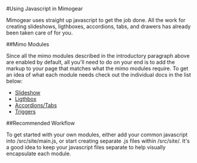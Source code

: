 #Using Javascript in Mimogear

Mimogear uses straight up javascript to get the job done. All the work for creating slideshows, ligthboxes, accordions, tabs, and drawers has already been taken care of for you.

##Mimo Modules

Since all the mimo modules described in the introductory paragraph above are enabled by default, all you'll need to do on your end is to add the markup to your page that matches what the mimo modules require. To get an idea of what each module needs check out the individual docs in the list below:

* [Slideshow](https://github.com/mimoduo/Mimogear/blob/master/docs/javascript/sail.md)
* [Ligthbox](https://github.com/mimoduo/Mimogear/blob/master/docs/javascript/lantern.md)
* [Accordions/Tabs](https://github.com/mimoduo/Mimogear/blob/master/docs/javascript/harmonica.md)
* [Triggers](https://github.com/mimoduo/Mimogear/blob/master/docs/javascript/trigger.md)

##Recommended Workflow

To get started with your own modules, either add your common javascript into /src/site/main.js, or start creating separate .js files within /src/site/. It's a good idea to keep your javascript files separate to help visually encapsulate each module.
